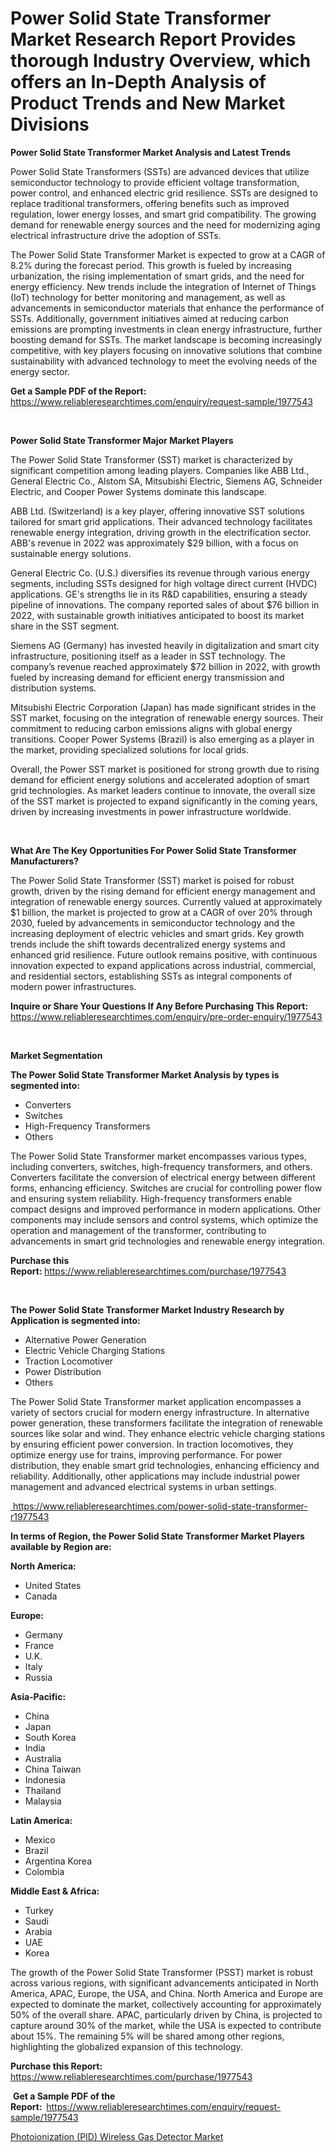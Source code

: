 <p><h1>Power Solid State Transformer Market Research Report Provides thorough Industry Overview, which offers an In-Depth Analysis of Product Trends and New Market Divisions</h1></p><p><strong>Power Solid State Transformer Market Analysis and Latest Trends</strong></p>
<p><p>Power Solid State Transformers (SSTs) are advanced devices that utilize semiconductor technology to provide efficient voltage transformation, power control, and enhanced electric grid resilience. SSTs are designed to replace traditional transformers, offering benefits such as improved regulation, lower energy losses, and smart grid compatibility. The growing demand for renewable energy sources and the need for modernizing aging electrical infrastructure drive the adoption of SSTs.</p><p>The Power Solid State Transformer Market is expected to grow at a CAGR of 8.2% during the forecast period. This growth is fueled by increasing urbanization, the rising implementation of smart grids, and the need for energy efficiency. New trends include the integration of Internet of Things (IoT) technology for better monitoring and management, as well as advancements in semiconductor materials that enhance the performance of SSTs. Additionally, government initiatives aimed at reducing carbon emissions are prompting investments in clean energy infrastructure, further boosting demand for SSTs. The market landscape is becoming increasingly competitive, with key players focusing on innovative solutions that combine sustainability with advanced technology to meet the evolving needs of the energy sector.</p></p>
<p><strong>Get a Sample PDF of the Report:&nbsp;</strong> <a href="https://www.reliableresearchtimes.com/enquiry/request-sample/1977543?utm_campaign=2535&utm_medium=2&utm_source=Github&utm_content=ia&utm_term=01032025&utm_id=power-solid-state-transformer">https://www.reliableresearchtimes.com/enquiry/request-sample/1977543</a></p>
<p>&nbsp;</p>
<p><strong>Power Solid State Transformer Major Market Players</strong></p>
<p><p>The Power Solid State Transformer (SST) market is characterized by significant competition among leading players. Companies like ABB Ltd., General Electric Co., Alstom SA, Mitsubishi Electric, Siemens AG, Schneider Electric, and Cooper Power Systems dominate this landscape.</p><p>ABB Ltd. (Switzerland) is a key player, offering innovative SST solutions tailored for smart grid applications. Their advanced technology facilitates renewable energy integration, driving growth in the electrification sector. ABB's revenue in 2022 was approximately $29 billion, with a focus on sustainable energy solutions.</p><p>General Electric Co. (U.S.) diversifies its revenue through various energy segments, including SSTs designed for high voltage direct current (HVDC) applications. GE's strengths lie in its R&D capabilities, ensuring a steady pipeline of innovations. The company reported sales of about $76 billion in 2022, with sustainable growth initiatives anticipated to boost its market share in the SST segment.</p><p>Siemens AG (Germany) has invested heavily in digitalization and smart city infrastructure, positioning itself as a leader in SST technology. The company’s revenue reached approximately $72 billion in 2022, with growth fueled by increasing demand for efficient energy transmission and distribution systems.</p><p>Mitsubishi Electric Corporation (Japan) has made significant strides in the SST market, focusing on the integration of renewable energy sources. Their commitment to reducing carbon emissions aligns with global energy transitions. Cooper Power Systems (Brazil) is also emerging as a player in the market, providing specialized solutions for local grids.</p><p>Overall, the Power SST market is positioned for strong growth due to rising demand for efficient energy solutions and accelerated adoption of smart grid technologies. As market leaders continue to innovate, the overall size of the SST market is projected to expand significantly in the coming years, driven by increasing investments in power infrastructure worldwide.</p></p>
<p>&nbsp;</p>
<p><strong>What Are The Key Opportunities For Power Solid State Transformer Manufacturers?</strong></p>
<p><p>The Power Solid State Transformer (SST) market is poised for robust growth, driven by the rising demand for efficient energy management and integration of renewable energy sources. Currently valued at approximately $1 billion, the market is projected to grow at a CAGR of over 20% through 2030, fueled by advancements in semiconductor technology and the increasing deployment of electric vehicles and smart grids. Key growth trends include the shift towards decentralized energy systems and enhanced grid resilience. Future outlook remains positive, with continuous innovation expected to expand applications across industrial, commercial, and residential sectors, establishing SSTs as integral components of modern power infrastructures.</p></p>
<p><strong>Inquire or Share Your Questions If Any Before Purchasing This Report:</strong> <a href="https://www.reliableresearchtimes.com/enquiry/pre-order-enquiry/1977543?utm_campaign=2535&utm_medium=2&utm_source=Github&utm_content=ia&utm_term=01032025&utm_id=power-solid-state-transformer">https://www.reliableresearchtimes.com/enquiry/pre-order-enquiry/1977543</a></p>
<p>&nbsp;</p>
<p><strong>Market Segmentation</strong></p>
<p><strong>The Power Solid State Transformer Market Analysis by types is segmented into:</strong></p>
<p><ul><li>Converters</li><li>Switches</li><li>High-Frequency Transformers</li><li>Others</li></ul></p>
<p><p>The Power Solid State Transformer market encompasses various types, including converters, switches, high-frequency transformers, and others. Converters facilitate the conversion of electrical energy between different forms, enhancing efficiency. Switches are crucial for controlling power flow and ensuring system reliability. High-frequency transformers enable compact designs and improved performance in modern applications. Other components may include sensors and control systems, which optimize the operation and management of the transformer, contributing to advancements in smart grid technologies and renewable energy integration.</p></p>
<p><strong>Purchase this Report:&nbsp;</strong><a href="https://www.reliableresearchtimes.com/purchase/1977543?utm_campaign=2535&utm_medium=2&utm_source=Github&utm_content=ia&utm_term=01032025&utm_id=power-solid-state-transformer">https://www.reliableresearchtimes.com/purchase/1977543</a></p>
<p>&nbsp;</p>
<p><strong>The Power Solid State Transformer Market Industry Research by Application is segmented into:</strong></p>
<p><ul><li>Alternative Power Generation</li><li>Electric Vehicle Charging Stations</li><li>Traction Locomotiver</li><li>Power Distribution</li><li>Others</li></ul></p>
<p><p>The Power Solid State Transformer market application encompasses a variety of sectors crucial for modern energy infrastructure. In alternative power generation, these transformers facilitate the integration of renewable sources like solar and wind. They enhance electric vehicle charging stations by ensuring efficient power conversion. In traction locomotives, they optimize energy use for trains, improving performance. For power distribution, they enable smart grid technologies, enhancing efficiency and reliability. Additionally, other applications may include industrial power management and advanced electrical systems in urban settings.</p></p>
<p><a href="https://www.reliableresearchtimes.com/power-solid-state-transformer-r1977543?utm_campaign=2535&utm_medium=2&utm_source=Github&utm_content=ia&utm_term=01032025&utm_id=power-solid-state-transformer">&nbsp;https://www.reliableresearchtimes.com/power-solid-state-transformer-r1977543</a></p>
<p><strong>In terms of Region, the Power Solid State Transformer Market Players available by Region are:</strong></p>
<p>
    <p> <strong> North America: </strong>
        <ul>
            <li>United States</li>
            <li>Canada</li>
        </ul>
        </p> 
    <p> <strong> Europe: </strong>
        <ul>
            <li>Germany</li>
            <li>France</li>
            <li>U.K.</li>
            <li>Italy</li>
            <li>Russia</li>
        </ul>
        </p> 
    <p> <strong> Asia-Pacific: </strong>
        <ul>
            <li>China</li>
            <li>Japan</li>
            <li>South Korea</li>
            <li>India</li>
            <li>Australia</li>
            <li>China Taiwan</li>
            <li>Indonesia</li>
            <li>Thailand</li>
            <li>Malaysia</li>
        </ul>
        </p> 
    <p> <strong> Latin America: </strong>
        <ul>
            <li>Mexico</li>
            <li>Brazil</li>
            <li>Argentina Korea</li>
            <li>Colombia</li>
        </ul>
        </p> 
    <p> <strong> Middle East & Africa: </strong>
        <ul>
            <li>Turkey</li>
            <li>Saudi</li>
            <li>Arabia</li>
            <li>UAE</li>
            <li>Korea</li>
        </ul>
    </p>
    </p>
<p><p>The growth of the Power Solid State Transformer (PSST) market is robust across various regions, with significant advancements anticipated in North America, APAC, Europe, the USA, and China. North America and Europe are expected to dominate the market, collectively accounting for approximately 50% of the overall share. APAC, particularly driven by China, is projected to capture around 30% of the market, while the USA is expected to contribute about 15%. The remaining 5% will be shared among other regions, highlighting the globalized expansion of this technology.</p></p>
<p><strong>Purchase this Report: </strong><a href="https://www.reliableresearchtimes.com/purchase/1977543?utm_campaign=2535&utm_medium=2&utm_source=Github&utm_content=ia&utm_term=01032025&utm_id=power-solid-state-transformer">https://www.reliableresearchtimes.com/purchase/1977543</a></p>
<p>&nbsp;<strong>Get a Sample PDF of the Report:&nbsp;&nbsp;</strong><a href="https://www.reliableresearchtimes.com/enquiry/request-sample/1977543?utm_campaign=2535&utm_medium=2&utm_source=Github&utm_content=ia&utm_term=01032025&utm_id=power-solid-state-transformer">https://www.reliableresearchtimes.com/enquiry/request-sample/1977543</a></p>
<p><strong></strong></p>
<p><p><a href="https://github.com/sherikacas30/Market-Research-Report-List-1/blob/main/photoionization-pid-wireless-gas-detector-market.md?utm_campaign=2535&utm_medium=2&utm_source=Github&utm_content=ia&utm_term=01032025&utm_id=power-solid-state-transformer">Photoionization (PID) Wireless Gas Detector Market</a></p></p>